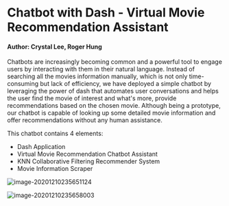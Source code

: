 # Chatbot with Dash - Virtual Movie Recommendation Assistant

#### Author: Crystal Lee, Roger Hung


Chatbots are increasingly becoming common and a powerful tool to engage users by interacting with them in their natural language. Instead of searching all the movies information manually, which is not only time-consuming but lack of efficiency, we have deployed a simple chatbot by leveraging the power of dash that automates user conversations and helps the user find the movie of interest and what's more, provide recommendations based on the chosen movie. Although being a prototype, our chatbot is capable of looking up some detailed movie information and offer recommendations without any human assistance.



This chatbot contains 4 elements:

* Dash Application
* Virtual Movie Recommendation Chatbot Assistant
* KNN Collaborative Filtering Recommender System
* Movie Information Scraper



![image-20201210235651124](image-20201210235651124.png)

![image-20201210235658003](image-20201210235658003.png)